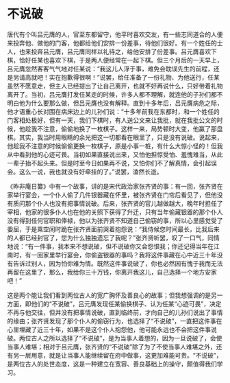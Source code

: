 # 不说破

唐代有个叫吕元膺的人，官至东都留守，他平时喜欢交友，有一些志同道合的人便来投奔他、做他的门客，他都给他们安排一份差事，待他们很好。有一个姓任的士人，也来投奔吕元膺，吕元膺同样以礼待之，给他安排了份差事。吕元膺喜欢下棋，恰好任某也喜欢下棋，于是两人便经常在一起下棋。但三个月后的一天早上，吕元膺忽然客客气气地对任某说：“我这儿人浮于事，难免会耽误先生的前程，还是另请高就吧！实在抱歉得很啊！”说罢，给任准备了一份礼物、为他送行，任某虽然不愿意走，但主人已经提出了让自己离开，也就不好再说什么，只好带着礼物离开了。当初，吕元膺打发任某走的时候，许多人都不理解，就连他的子孙们都不明白他为什么要那么做，但吕元膺也没有解释。直到十多年后，吕元膺病危之际，他才语重心长对围在病床边上的儿孙们说：“十多年前我在东都时，和一个姓任的门客相处极好，但有一天，我们下棋时，有人送公文来让我批，就在我批公文的时候，他趁我不注意，偷偷地换了一枚棋子。这样一来，局势顿时大变，他赢了那盘棋。其实，我当时用眼睛的余光把这一切都看在眼里了，只是没有说破。说起来，他趁我不注意的时候偷偷更换一枚棋子，原是小事一桩，有什么大惊小怪的！但我从中看到他的心迹可畏。当初如果直接说出来，又怕他担惊受怕、羞愧难当，从此一辈子抬不起头来。但是时至今日如果再不说，又怕你们不了解真情，会引起误会。这么一说，我也就没有好牵挂的了。”说罢，溘然长逝。 

《昨非庵日纂》中有一个故事，讲的是宋代政治家张齐贤的事：有一回，张齐贤在家举行宴会，一个仆人偷了几件银器藏在怀里，被张齐贤在门帘后看见了，但他没有质问那个仆人也没有把事情说破。后来，张齐贤的官儿越做越大，晚年时担任了宰相，他家的很多仆人也在他的关照下获得了升迁，只有当年偷藏银器的那个仆人没有得到任何官职和俸禄，他以为张齐贤不知道自己偷窃的事，所以心里感觉受了委屈，于是乘空闲时跪在张齐贤面前哭着抱怨说：“我侍候您时间最长，比我后来的人都已经封官了，您为什么独独遗忘了我呢？”张齐贤听罢，叹了一口气，同情地说：“有一件事，我本来不想说破，但不说破你又会怨恨我；你还记得当年在江南时，有一回家里举行宴会，你偷盗银器的事吗？我将这件事藏在心中近三十年没有告诉过别人，因为怕你难为情。既然这件事说破了，你也必然因有愧于我而无法再留在这里了，那么，我给你三十万钱，你离开我这儿，自己选择一个地方安家吧！” 

这是两个能让我们看到两位古人的宽广胸怀及善良心的故事；但我想强调的是另一方面，即他们的“不说破”，吕元膺发现任某偷换棋子、认为任某“心迹可畏”，决定不再与他交往，但并没有把事情说破，直到临终前，才向自己的儿孙们说出了事情的缘由；张齐贤发现了那个仆人的偷窃行为，也选择了“不说破”，一直把这件事在心里埋藏了近三十年，如果不是这个仆人抱怨他，他可能永远也不会把这件事说破。两位古人之所以选择了“不说破”，是为当事人着想的，因为一旦说破了，会使当事人难堪；相对于吕元膺，张齐贤的“不说破”除了为了不使当事人难堪之外，还有另一层用意，就是让当事人能继续留在府中做事，这更加难能可贵。“不说破”，是两位古人的处世态度，这是一种建立在宽容、善良基础上的操守，颇值得我们学习。